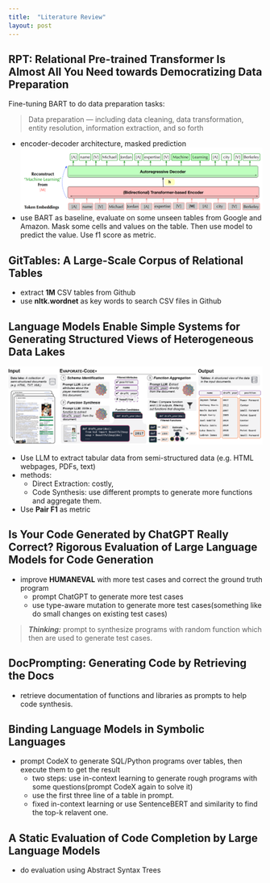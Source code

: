 ```yaml
---
title:  "Literature Review"
layout: post
---
```


## RPT: Relational Pre-trained Transformer Is Almost All You Need towards Democratizing Data Preparation

Fine-tuning BART to do data preparation tasks:
> Data preparation — including data cleaning, data transformation, entity resolution, information extraction, and so forth

- encoder-decoder architecture, masked prediction
![1](../assets/img/2023/2023-04-23-literature-review/RPT.png)
- use BART as baseline, evaluate on some unseen tables from Google and Amazon. Mask some cells and values on the table. Then use model to predict the value. Use f1 score as metric.


## GitTables: A Large-Scale Corpus of Relational Tables
- extract **1M** CSV tables from Github
- use **nltk.wordnet** as key words to search CSV files in Github


## Language Models Enable Simple Systems for Generating Structured Views of Heterogeneous Data Lakes
![architecture](https://github.com/HazyResearch/evaporate/blob/main/assets/banner.png?raw=true)
- Use LLM to extract tabular data from semi-structured data (e.g. HTML webpages, PDFs, text)
- methods:
    - Direct Extraction: costly, 
    - Code Synthesis: use different prompts to generate more functions and aggregate them.
- Use **Pair F1** as metric


## Is Your Code Generated by ChatGPT Really Correct? Rigorous Evaluation of Large Language Models for Code Generation
- improve **HUMANEVAL** with more test cases and correct the ground truth program
    - prompt ChatGPT to generate more test cases
    - use type-aware mutation to generate more test cases(something like do small changes on existing test cases)

> **_Thinking:_** prompt to synthesize programs with random function which then are used to generate test cases.  


## DocPrompting: Generating Code by Retrieving the Docs
- retrieve documentation of functions and libraries as prompts to help code synthesis.

## Binding Language Models in Symbolic Languages
- prompt CodeX to generate SQL/Python programs over tables, then execute them to get the result
    - two steps: use in-context learning to generate rough programs with some questions(prompt CodeX again to solve it)
    - use the first three line of a table in prompt. 
    - fixed in-context learning or use SentenceBERT and similarity to find the top-k relavent one.

## A Static Evaluation of Code Completion by Large Language Models
- do evaluation using Abstract Syntax Trees

